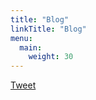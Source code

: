 ```yaml
---
title: "Blog"
linkTitle: "Blog"
menu:
  main:
    weight: 30
---
```


<a href="https://twitter.com/share?ref_src=twsrc%5Etfw" class="twitter-share-button" data-show-count="false" data-via="onescooope" data-hashtags="Onescope" data-size="large">Tweet</a>
<script async src="https://platform.twitter.com/widgets.js" charset="utf-8"></script>
